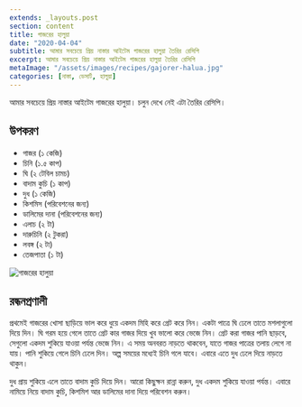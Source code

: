 ```yaml
---
extends: _layouts.post
section: content
title: গাজরের হালুয়া
date: "2020-04-04"
subtitle: আমার সবচেয়ে প্রিয় নাস্তার আইটেম গাজরের হালুয়া তৈরির রেসিপি
excerpt: আমার সবচেয়ে প্রিয় নাস্তার আইটেম গাজরের হালুয়া তৈরির রেসিপি
metaImage: "/assets/images/recipes/gajorer-halua.jpg"
categories: [নাস্তা, ডেসার্ট, হালুয়া]
---
```


আমার সবচেয়ে প্রিয় নাস্তার আইটেম গাজরের হালুয়া। চলুন দেখে নেই এটা তৈরির রেসিপি।

## উপকরণ

- গাজর (১ কেজি)
- চিনি (১.৫ কাপ)
- ঘি (২ টেবিল চামচ)
- বাদাম কুচি (১ কাপ)
- দুধ (১ কেজি)
- কিশমিস (পরিবেশনের জন্য)
- ডালিমের দানা (পরিবেশনের জন্য)
- এলাচ (২ টা)
- দারুচিনি (২ টুকরা)
- লবঙ্গ (২ টা)
- তেজপাতা (১ টা)

![গাজরের হালুয়া](/assets/images/recipes/gajorer-halua.jpg)

## রন্ধনপ্রণালী

প্রথমেই গাজরের খোসা ছাড়িয়ে ভাল করে ধুয়ে একদম মিহি করে গ্রেট করে নিন। একটা পাত্রে ঘি ঢেলে তাতে মশলাগুলো
দিয়ে দিন। ঘি গরম হয়ে গেলে তাতে গ্রেট কার গাজর দিয়ে খুব ভালো করে ভেজে নিন। গ্রেট করা গাজর পানি ছাড়বে,
সেগুলো একদম শুকিয়ে যাওয়া পর্যন্ত ভেজে নিন। এ সময় অনবরত নাড়তে থাকবেন, যাতে গাজর পাত্রের তলায় লেগে
না যায়। পানি শুকিয়ে গেলে চিনি ঢেলে দিন। অল্প সময়ের মধ্যেই চিনি গলে যাবে। এবারে এতে দুধ ঢেলে দিয়ে নাড়তে
থাকুন।

দুধ প্রায় শুকিয়ে এলে তাতে বাদাম কুচি দিয়ে দিন। আরো কিছুক্ষন রান্না করুন, দুধ একদম শুকিয়ে যাওয়া পর্যন্ত। এবারে
নামিয়ে নিয়ে বাদাম কুচি, কিশমিশ আর ডালিমের দানা দিয়ে পরিবেশন করুন।
